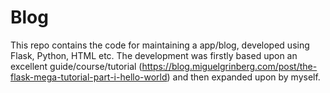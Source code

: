 # Blog

This repo contains the code for maintaining a app/blog, developed using Flask, Python, HTML etc. The development was firstly based upon an excellent guide/course/tutorial (https://blog.miguelgrinberg.com/post/the-flask-mega-tutorial-part-i-hello-world) and then expanded upon by myself.
